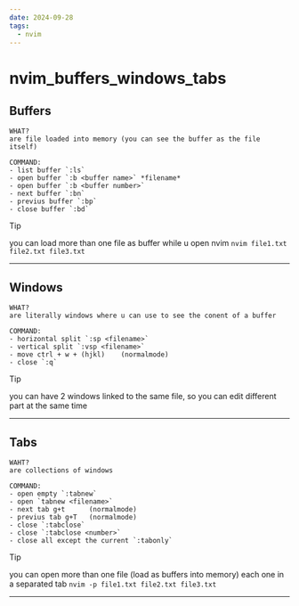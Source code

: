 ```yaml
---
date: 2024-09-28
tags:
  - nvim
---
```



# nvim_buffers_windows_tabs

## Buffers
    WHAT?
    are file loaded into memory (you can see the buffer as the file itself)

    COMMAND: 
    - list buffer `:ls` 
    - open buffer `:b <buffer name>` *filename*  
    - open buffer `:b <buffer number>`  
    - next buffer `:bn`  
    - previus buffer `:bp`  
    - close buffer `:bd`  
    

> [!TIP]
> you can load more than one file as buffer while u open nvim
`nvim file1.txt file2.txt file3.txt`

    
----------

## Windows
    WHAT?
    are literally windows where u can use to see the conent of a buffer

    COMMAND:
    - horizontal split `:sp <filename>`  
    - vertical split `:vsp <filename>`  
    - move ctrl + w + (hjkl)    (normalmode)
    - close `:q`  
    
> [!TIP]
> you can have 2 windows linked to the same file, so you can edit different part at the same time

----------

## Tabs
    WAHT?
    are collections of windows

    COMMAND:
    - open empty `:tabnew` 
    - open `tabnew <filename>` 
    - next tab g+t      (normalmode)
    - previus tab g+T   (normalmode)
    - close `:tabclose` 
    - close `:tabclose <number>` 
    - close all except the current `:tabonly` 

> [!TIP]
> you can open more than one file (load as buffers into memory) each one in a separated tab 
`nvim -p file1.txt file2.txt file3.txt` 

----------
    
